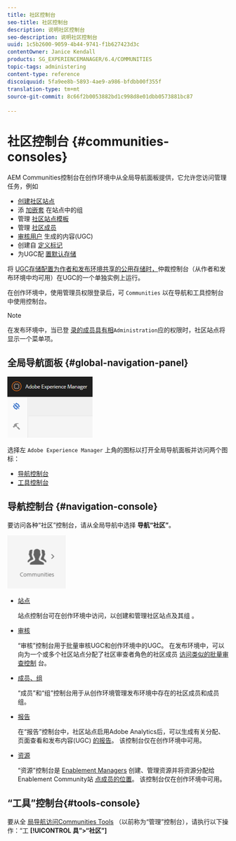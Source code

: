 ```yaml
---
title: 社区控制台
seo-title: 社区控制台
description: 说明社区控制台
seo-description: 说明社区控制台
uuid: 1c5b2600-9059-4b44-9741-f1b627423d3c
contentOwner: Janice Kendall
products: SG_EXPERIENCEMANAGER/6.4/COMMUNITIES
topic-tags: administering
content-type: reference
discoiquuid: 5fa9ee8b-5893-4ae9-a986-bfdbb00f355f
translation-type: tm+mt
source-git-commit: 8c66f2b0053882bd1c998d8e01dbb0573881bc87

---
```



# 社区控制台 {#communities-consoles}

AEM Communities控制台在创作环境中从全局导航面板提供，它允许您访问管理任务，例如

* [创建社区站点](sites-console.md)
* 添 [加嵌套](groups.md) 在站点中的组
* 管理 [社区站点模板](sites.md)
* 管理 [社区成员](members.md)
* [审核用户](moderate-ugc.md) 生成的内容(UGC)
* 创建自 [定义标记](badges.md)
* 为UGC配 [置默认存储](srp-config.md)

将 [UGC存储配置为作者和发布环境共享的公用存储时，](working-with-srp.md)[](moderation.md)仲裁控制台（从作者和发布环境中均可用）在UGC的一个单独实例上运行。

在创作环境中，使用管理员权限登录后，可 `Communities` 以在导航和工具控制台中使用控制台。

>[!NOTE]
>
>在发布环境中，当已登 [录的成员具有相](sites-console.md)`Administration`应的权限时，社区站点将显示一个菜单项。

## 全局导航面板 {#global-navigation-panel}

![chlimage_1-91](assets/chlimage_1-91.png)

选择左 `Adobe Experience Manager` 上角的图标以打开全局导航面板并访问两个图标：

* [导航控制台](#navigation-console)
* [工具控制台](tools.md)

## 导航控制台 {#navigation-console}

要访问各种“社区”控制台，请从全局导航中选择 **导航“社区”**。

![chlimage_1-92](assets/chlimage_1-92.png)

* [站点](sites-console.md)

   站点控制台可在创作环境中访问，以创建和管理社区站点及其组 [](groups.md)。

* [审核](moderation.md)

   “审核”控制台用于批量审核UGC和创作环境中的UGC。 在发布环境中，可以向为一个或多个社区站点分配了社区审查者角色的社区成员 [访问类似的批量审查控制](users.md#publishenvironmentusersandgroups) 台。

* [成员、组](members.md)

   “成员”和“组”控制台用于从创作环境管理发布环境中存在的社区成员和成员组。

* [报告](reports.md)

   在“报告”控制台中，社区站点启用Adobe Analytics后，可以生成有关分配、页面查看和发布内容(UGC) [的报告](sites-console.md#analytics)。 该控制台仅在创作环境中可用。

* [资源](resources.md)

   “资源”控制台是 [Enablement Managers](enablement.md#communitymanagers) 创建、管理资源并将资源分配给Enablement Community站 [点成员的位置](overview.md#enablement-community)。 该控制台仅在创作环境中可用。

## “工具”控制台{#tools-console}

要从全 [局导航访问Communities Tools](tools.md) （以前称为“管理”控制台），请执行以下操作：“工 **[!UICONTROL 具”>“社区”]**

